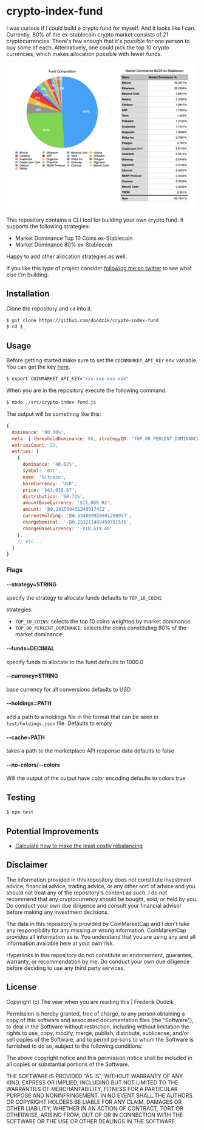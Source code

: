# crypto-index-fund

I was curious if I could build a crypto fund for myself. And it looks like I can. Currently, 80% of the ex-stablecoin crypto market consists of 21 cryptocurrencies. There's few enough that it's possible for one person to buy some of each. Alternatively, one could pick the top 10 crypto currencies, which makes allocation possible with fewer funds.

![example allocation](./data/80ex-stable-example.png)

This repository contains a CLI tool for building your own crypto fund.  It supports the following strategies: 
- Market Dominance Top 10 Coins ex-Stablecoin
- Market Dominance 80% ex-Stablecoin

Happy to add other allocation strategies as well.

If you like this type of project consider [following me on twitter](https://twitter.com/dudzik_eth) to see what else I'm building.

## Installation

Clone the repository and `cd` into it.

```bash
$ git clone https://github.com/doodzik/crypto-index-fund
$ cd $_
```

## Usage

Before getting started make sure to set the `COINMARKET_API_KEY` env variable. You can get the key [here](https://coinmarketcap.com/api/).

```bash
$ export COINMARKET_API_KEY="xxx-xxx-xxx-xxx"
```

When you are in the repository execute the following command.

```bash
$ node ./src/crypto-index-fund.js
```

The output will be something like this:

```javascript
{
  dominance: '80.30%',
  meta: { thresholdDominance: 80, strategyID: 'TOP_80_PERCENT_DOMINANCE' },
  entriesCount: 23,
  entries: [
    {
      dominance: '40.62%',
      symbol: 'BTC',
      name: 'Bitcoin',
      baseCurrency: 'USD',
      price: '$41,938.87',
      distribution: '50.72%',
      amountBaseCurrency: '$11,809.92',
      amount: '₿0.281598431240517422',
      currentHolding: '₿0.534809920691298957',
      changeNominal: '-₿0.253211489450781535',
      changeBaseCurrency: '-$10,619.40'
    },
    // etc...
  ]
}
```

### Flags

#### --strategy=STRING 
specify the strategy to allocate funds
defaults to `TOP_10_COINS`

strategies:
- `TOP_10_COINS`: selects the top 10 coins weighted by market dominance
- `TOP_80_PERCENT_DOMINANCE`: selects the coins constituting 80% of the market dominance

#### --funds=DECIMAL 
specify funds to allocate to the fund
defaults to 1000.0

#### --currency=STRING 
base currency for all conversions 
defaults to USD 

#### --holdings=PATH
add a path to a holdings file in the format that can be seen in `test/holdings.json` file. 
Defaults to empty 

#### --cache=PATH 
takes a path to the marketplace API response data
defaults to false

#### --no-colors/--colors 
Will the output of the output have color encoding
defaults to colors true

## Testing

```bash
$ npm test
```

## Potential Improvements

- [Calculate how to make the least costly rebalancing](https://en.wikipedia.org/wiki/Change-making_problem)


## Disclaimer

The information provided in this repository does not constitute investment advice, financial advice, trading advice, or any other sort of advice and you should not treat any of the repository's content as such. I do not recommend that any cryptocurrency should be bought, sold, or held by you. Do conduct your own due diligence and consult your financial advisor before making any investment decisions.

The data in this repository is provided by CoinMarketCap and I don't take any responsibility for any missing or wrong information. CoinMarketCap provides all information as is. You understand that you are using any and all information available here at your own risk.

Hyperlinks in this repository do not constitute an endorsement, guarantee, warranty, or recommendation by me. Do conduct your own due diligence before deciding to use any third party services.

## License

Copyright (c) The year when you are reading this | Frederik Dudzik

Permission is hereby granted, free of charge, to any person obtaining a copy
of this software and associated documentation files (the "Software"), to deal
in the Software without restriction, including without limitation the rights
to use, copy, modify, merge, publish, distribute, sublicense, and/or sell
copies of the Software, and to permit persons to whom the Software is
furnished to do so, subject to the following conditions:

The above copyright notice and this permission notice shall be included in all
copies or substantial portions of the Software.

THE SOFTWARE IS PROVIDED "AS IS", WITHOUT WARRANTY OF ANY KIND, EXPRESS OR
IMPLIED, INCLUDING BUT NOT LIMITED TO THE WARRANTIES OF MERCHANTABILITY,
FITNESS FOR A PARTICULAR PURPOSE AND NONINFRINGEMENT. IN NO EVENT SHALL THE
AUTHORS OR COPYRIGHT HOLDERS BE LIABLE FOR ANY CLAIM, DAMAGES OR OTHER
LIABILITY, WHETHER IN AN ACTION OF CONTRACT, TORT OR OTHERWISE, ARISING FROM,
OUT OF OR IN CONNECTION WITH THE SOFTWARE OR THE USE OR OTHER DEALINGS IN THE
SOFTWARE.
